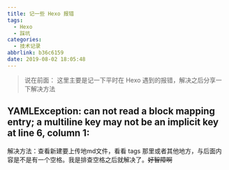 ```yaml
---
title: 记一些 Hexo 报错
tags:
  - Hexo
  - 踩坑
categories:
  - 技术记录
abbrlink: b36c6159
date: 2019-08-02 18:05:48
---
```

>说在前面：
>这里主要是记一下平时在 Hexo 遇到的报错，解决之后分享一下解决方法
<!-- more --> 
## YAMLException: can not read a block mapping entry; a multiline key may not be an implicit key at line 6, column 1:

解决方法：查看新建要上传地md文件，看看 tags 那里或者其他地方，与后面内容是不是有一个空格。我是排查空格之后就解决了。~~好智障啊~~